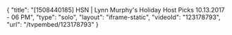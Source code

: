 {
    "title": "[1508440185] HSN | Lynn Murphy's Holiday Host Picks 10.13.2017 - 06 PM",
    "type": "solo",
    "layout": "iframe-static",
    "videoId": "123178793",
    "url": "\/tvpembed\/123178793"
}